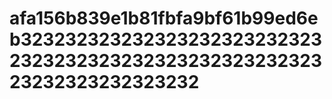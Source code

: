 # afa156b839e1b81fbfa9bf61b99ed6eb323232323232323232323232323232323232323232323232323232323232323232323232